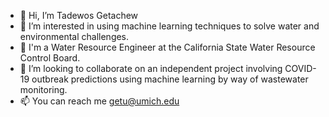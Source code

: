- 👋 Hi, I’m Tadewos Getachew
- 👀 I’m interested in using machine learning techniques to solve water and environmental challenges.
- 🌱 I'm a Water Resource Engineer at the California State Water Resource Control Board.
- 💞️ I’m looking to collaborate on an independent project involving COVID-19 outbreak predictions using machine learning by way of wastewater monitoring.
- 📫 You can reach me getu@umich.edu

<!---
Tadewos/Tadewos is a ✨ special ✨ repository because its `README.md` (this file) appears on your GitHub profile.
You can click the Preview link to take a look at your changes.
--->
